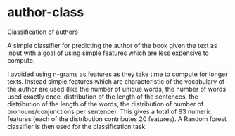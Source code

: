 # author-class
Classification of authors

A simple classifier for predicting the author of the book given the text as input with a goal of using simple features which are less expensive to compute. 

I avoided using n-grams as features as they take time to compute for longer texts. Instead simple features which are characteristic of the vocabulary of the author are used (like the number of unique words, the number of words used exactly once, distribution of the length of the sentences, the distribution of the length of the words, the distribution of number of pronouns/conjunctions per sentence). This gives a total of 83 numeric features (each of the distribution contributes 20 features). A Random forest classifier is then used for the classification task.
